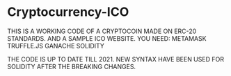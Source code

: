 # Cryptocurrency-ICO
THIS IS A WORKING CODE OF A CRYPTOCOIN MADE ON ERC-20 STANDARDS. AND A SAMPLE ICO WEBSITE.
YOU NEED:
METAMASK
TRUFFLE.JS
GANACHE
SOLIDITY

THE CODE IS UP TO DATE TILL 2021. NEW SYNTAX HAVE BEEN USED FOR SOLIDITY AFTER THE BREAKING CHANGES.
